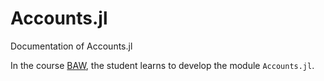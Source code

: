 # Accounts.jl

Documentation of Accounts.jl

In the course [BAW](https://www.appligate.nl/BAWJ/stable/), the student learns to develop the module `Accounts.jl`.

